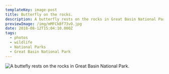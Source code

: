 ```yaml
---
templateKey: image-post
title: Butterfly on the rocks.
description: A butterfly rests on the rocks in Great Basin National Park.
previewImage: /img/mMFCkBf73vO.jpg
date: 2018-08-12T15:04:10.000Z
tags:
  - photos
  - wildlife
  - National Parks
  - Great Basin National Park
---
```

![A buttefly rests on the rocks in Great Basin National Park.](/img/mMFCkBf73vO.jpg)
